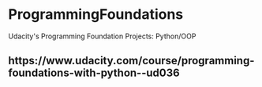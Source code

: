 # ProgrammingFoundations
Udacity's Programming Foundation Projects: Python/OOP


<h2>https://www.udacity.com/course/programming-foundations-with-python--ud036</h2>

